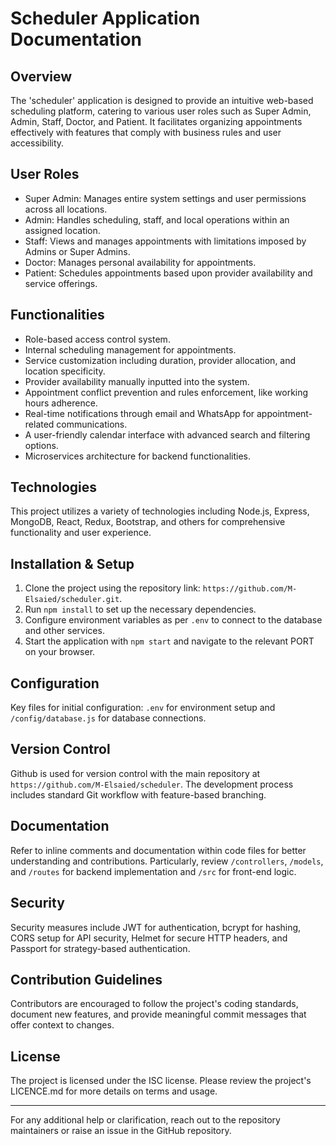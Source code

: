 # Scheduler Application Documentation

## Overview
The 'scheduler' application is designed to provide an intuitive web-based scheduling platform, catering to various user roles such as Super Admin, Admin, Staff, Doctor, and Patient. It facilitates organizing appointments effectively with features that comply with business rules and user accessibility.

## User Roles
- Super Admin: Manages entire system settings and user permissions across all locations.
- Admin: Handles scheduling, staff, and local operations within an assigned location.
- Staff: Views and manages appointments with limitations imposed by Admins or Super Admins.
- Doctor: Manages personal availability for appointments.
- Patient: Schedules appointments based upon provider availability and service offerings.

## Functionalities
- Role-based access control system.
- Internal scheduling management for appointments.
- Service customization including duration, provider allocation, and location specificity.
- Provider availability manually inputted into the system.
- Appointment conflict prevention and rules enforcement, like working hours adherence.
- Real-time notifications through email and WhatsApp for appointment-related communications.
- A user-friendly calendar interface with advanced search and filtering options.
- Microservices architecture for backend functionalities.

## Technologies
This project utilizes a variety of technologies including Node.js, Express, MongoDB, React, Redux, Bootstrap, and others for comprehensive functionality and user experience.

## Installation & Setup
1. Clone the project using the repository link: `https://github.com/M-Elsaied/scheduler.git`.
2. Run `npm install` to set up the necessary dependencies.
3. Configure environment variables as per `.env` to connect to the database and other services.
4. Start the application with `npm start` and navigate to the relevant PORT on your browser.

## Configuration
Key files for initial configuration: `.env` for environment setup and `/config/database.js` for database connections.

## Version Control
Github is used for version control with the main repository at `https://github.com/M-Elsaied/scheduler`. The development process includes standard Git workflow with feature-based branching.

## Documentation
Refer to inline comments and documentation within code files for better understanding and contributions. Particularly, review `/controllers`, `/models`, and `/routes` for backend implementation and `/src` for front-end logic.

## Security
Security measures include JWT for authentication, bcrypt for hashing, CORS setup for API security, Helmet for secure HTTP headers, and Passport for strategy-based authentication.

## Contribution Guidelines
Contributors are encouraged to follow the project's coding standards, document new features, and provide meaningful commit messages that offer context to changes.

## License
The project is licensed under the ISC license. Please review the project's LICENCE.md for more details on terms and usage.

---
For any additional help or clarification, reach out to the repository maintainers or raise an issue in the GitHub repository.